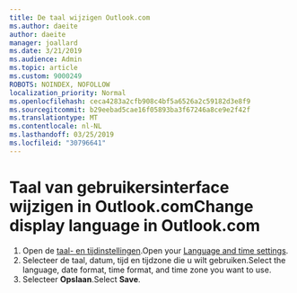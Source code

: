 ```yaml
---
title: De taal wijzigen Outlook.com
ms.author: daeite
author: daeite
manager: joallard
ms.date: 3/21/2019
ms.audience: Admin
ms.topic: article
ms.custom: 9000249
ROBOTS: NOINDEX, NOFOLLOW
localization_priority: Normal
ms.openlocfilehash: ceca4283a2cfb908c4bf5a6526a2c59182d3e8f9
ms.sourcegitcommit: b29eebad5cae16f05893ba3f67246a8ce9e2f42f
ms.translationtype: MT
ms.contentlocale: nl-NL
ms.lasthandoff: 03/25/2019
ms.locfileid: "30796641"
---
```

# <a name="change-display-language-in-outlookcom"></a><span data-ttu-id="b715d-102">Taal van gebruikersinterface wijzigen in Outlook.com</span><span class="sxs-lookup"><span data-stu-id="b715d-102">Change display language in Outlook.com</span></span>

1. <span data-ttu-id="b715d-103">Open de [taal- en tijdinstellingen](https://go.microsoft.com/fwlink/?linkid=2085505).</span><span class="sxs-lookup"><span data-stu-id="b715d-103">Open your [Language and time settings](https://go.microsoft.com/fwlink/?linkid=2085505).</span></span>
1. <span data-ttu-id="b715d-104">Selecteer de taal, datum, tijd en tijdzone die u wilt gebruiken.</span><span class="sxs-lookup"><span data-stu-id="b715d-104">Select the language, date format, time format, and time zone you want to use.</span></span>
1. <span data-ttu-id="b715d-105">Selecteer **Opslaan**.</span><span class="sxs-lookup"><span data-stu-id="b715d-105">Select **Save**.</span></span>